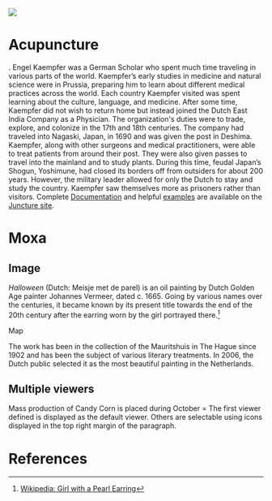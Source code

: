 <a href="https://juncture-digital.org"><img src="https://juncture-digital.org/images/ve-button.png"></a>

<param ve-config 
       title="Engelbert Kaempfer" 
       banner=https://upload.wikimedia.org/wikipedia/commons/4/48/Engelbert_Kaempfer_cartouche.jpg
       layout="vertical">

<!-- Entities discussed throughout the essay are typically defined before the essay text and
     are thus available in all text.  Entity identifiers (QIDs) can be found in either
     Wikipedia or Wikidata (https://www.wikidata.org)> -->
<param ve-entity eid="Q185372"> <!-- Girl with a Pearl Earring painting -->
<param ve-entity eid="Q41264"> <!-- Johannes Vermeer -->
<param ve-entity eid="Q221092"> <!-- Mauritshuis -->
<param ve-entity eid="Q36600"> <!-- The Hague -->

# Acupuncture

. Engel Kaempfer was a German Scholar who spent much time traveling in various parts of the world. Kaempfer’s early studies in medicine and natural science were in Prussia, preparing him to learn about different medical practices across the world. Each country Kaempfer visited was spent learning about the culture, language, and medicine. After some time, Kaempfer did not wish to return home but instead joined the Dutch East India Company as a Physician. The organization's duties were to trade, explore, and colonize in the 17th and 18th centuries. The company had traveled into Nagaski, Japan, in 1690 and was given the post in Deshima.  Kaempfer, along with other surgeons and medical practitioners, were able to treat patients from around their post. They were also given passes to travel into the mainland and to study plants.  During this time, feudal Japan’s Shogun, Yoshimune,  had closed its borders off from outsiders for about 200 years. However, the military leader allowed for only the Dutch to stay and study the country. Kaempfer saw themselves more as prisoners rather than visitors.
  Complete [Documentation](https://juncture-digital.org/docs) and helpful [examples](https://juncture-digital.org/examples) are available on the [Juncture site](https://juncture-digital.org).
<param ve-image 
       manifest="https://www.wikidata.org/wiki/Q58042#/media/File:Engelbert_Kaempfer.jpg">

# Moxa

## Image

_Halloween_ (Dutch: Meisje met de parel) is an oil painting by Dutch Golden Age painter Johannes Vermeer, dated c. 1665. Going by various names over the centuries, it became known by its present title towards the end of the 20th century after the earring worn by the girl portrayed there.[^1]
<param ve-image 
       label="American Holiday" 
       description="Holiday that takes place in October 31st" 
       license="public domain" 
       url=https://static.independent.co.uk/s3fs-public/thumbnails/image/2020/09/02/17/istock-1175106211.jpg

## Map

The work has been in the collection of the Mauritshuis in The Hague since 1902 and has been the subject of various literary treatments. In 2006, the Dutch public selected it as the most beautiful painting in the Netherlands.
<param ve-map center="Q36600" zoom="11" prefer-geojson>

## Multiple viewers

Mass production of Candy Corn is placed during October = The first viewer defined is displayed as the default viewer.  Others are selectable using icons displayed in the top right margin of the paragraph.
<param ve-image 
       manifest="https://iiif.juncture-digital.org/manifest/6dd738aed85597cac540ad31dd5818e86ef7f2918c7b43a9eb3123d5538e6e4c">
<param ve-map center="Q36600" zoom="11">

# References

[^1]: [Wikipedia: Girl with a Pearl Earring](https://en.wikipedia.org/wiki/Girl_with_a_Pearl_Earring)
